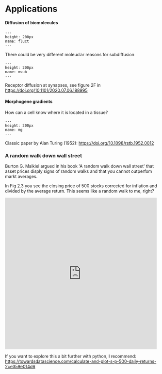 # Applications

#### Diffusion of biomolecules

```{figure} msdsub.png
---
height: 200px
name: fluct
---
```

There could be very different moleuclar reasons for subdiffusion

```{figure} msub.png
---
height: 200px
name: msub
---
```

Receptor diffusion at synapses, see figure 2F in
https://doi.org/10.1101/2020.07.06.188995


#### Morphogene gradients

How can a cell know where it is located in a tissue?

```{figure} mg.png
---
height: 200px
name: mg
---
```


Classic paper by Alan Turing (1952):
https://doi.org/10.1098/rstb.1952.0012

### A random walk down wall street

Burton G. Malkiel argued in his book 'A random walk down wall street' that asset prices disply signs of random walks and that you cannot outperfom markt averages.

In Fig 2.3 you see the closing price of 500 stocks corrected for inflation and divided by the average return. This seems like a random walk to me, right?


<iframe frameborder="0" scrolling="no" style="border:0px" src="https://books.google.nl/books?id=u05WDwAAQBAJ&lpg=PA19&ots=ztFHKb3cyL&dq=fig%202.3%20s%26p%20500%20normalized%20sethna&pg=PA19&output=embed" width=500 height=500></iframe>


If you want to explore this a bit further with python, I recommend:
https://towardsdatascience.com/calculate-and-plot-s-p-500-daily-returns-2ce359e014d6

